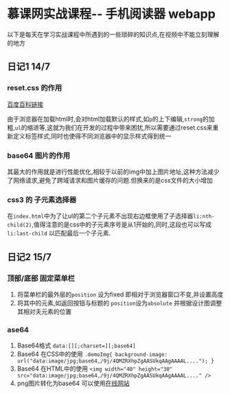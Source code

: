 # 慕课网实战课程-- 手机阅读器 webapp

以下是每天在学习实战课程中所遇到的一些琐碎的知识点,在视频中不能立刻理解的地方

## 日记1 14/7
### reset.css 的作用
[百度百科链接](http://baike.baidu.com/view/5186496.htm)

由于浏览器在加载html时,会对html加载默认的样式,如`p`的上下编辑,`strong`的加粗,`ul`的缩进等,这就为我们在开发的过程中带来困扰,所以需要通过reset.css来重新定义标签样式,同时也使得不同浏览器中的显示样式得到统一


### base64 图片的作用
其最大的作用就是进行性能优化,相较于以前的img中加上图片地址,这种方法减少了网络请求,避免了跨域请求和图片缓存的问题.但换来的是css文件的大小增加

### css3 的 子元素选择器
在`index.html`中为了让ul的第二个子元素不出现右边框使用了子选择器`li:nth-child(2)`,值得注意的是css中的子元素序号是从1开始的,同时,这段也可以写成`li:last-child` 以匹配最后一个子元素.

## 日记2 15/7
### 顶部/底部 固定菜单栏
1.  将菜单栏的最外层的`position` 设为fixed 即相对于浏览器窗口不变,并设置高度
2.  将其中的元素,如返回按钮与标题的 `position`设为`absolute` 并根据设计图调整其相对夫元素的位置

### ase64
1.  Base64格式
  `data:[][;charset=][;base64]`
2.  Base64 在CSS中的使用
  `.demoImg{ background-image: url("data:image/jpg;base64,/9j/4QMZRXhpZgAASUkqAAgAAAAL...."); }`
3.  Base64 在HTML中的使用
  `<img width="40" height="30" src="data:image/jpg;base64,/9j/4QMZRXhpZgAASUkqAAgAAAAL...." />`
4.  png图片转化为base64 可以使用[在线网站](http://tool.css-js.com/base64.html)
